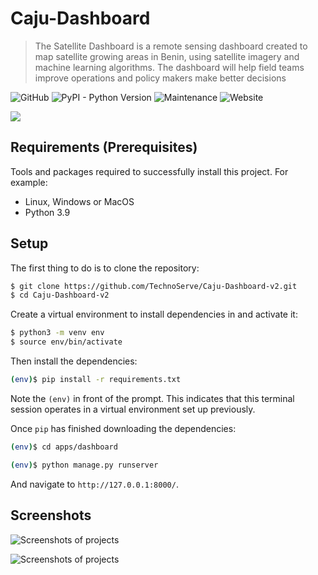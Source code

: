 # Caju-Dashboard
> The Satellite Dashboard is a remote sensing dashboard created to map satellite growing areas in Benin, using satellite imagery and machine learning algorithms. The dashboard will help field teams improve operations and policy makers make better decisions

![GitHub](https://img.shields.io/github/license/Technoserve/Caju-Dashboard-v2)
![PyPI - Python Version](https://img.shields.io/badge/python-3.8%20%7C%203.9-blue)
![Maintenance](https://img.shields.io/maintenance/yes/2022)
![Website](https://img.shields.io/website?down_color=red&down_message=offline&up_message=online&url=https%3A%2F%2Fcajuboard.tnslabs.org)

![](https://i.ibb.co/zmSTb1N/Capture-d-cran-2022-06-02-120227.png)

## Requirements  (Prerequisites)
Tools and packages required to successfully install this project.
For example:
* Linux, Windows or MacOS
* Python 3.9

## Setup

The first thing to do is to clone the repository:

```sh
$ git clone https://github.com/TechnoServe/Caju-Dashboard-v2.git
$ cd Caju-Dashboard-v2
```

Create a virtual environment to install dependencies in and activate it:

```sh
$ python3 -m venv env
$ source env/bin/activate
```

Then install the dependencies:

```sh
(env)$ pip install -r requirements.txt
```
Note the `(env)` in front of the prompt. This indicates that this terminal
session operates in a virtual environment set up previously.

Once `pip` has finished downloading the dependencies:
```sh
(env)$ cd apps/dashboard
```
```sh
(env)$ python manage.py runserver
```
And navigate to `http://127.0.0.1:8000/`.

## Screenshots

![Screenshots of projects](https://i.ibb.co/5s6PMDk/Capture-d-cran-2022-06-02-112228.png)

![Screenshots of projects](https://i.ibb.co/Snv1XJP/Capture-d-cran-2022-06-02-120718.png)
